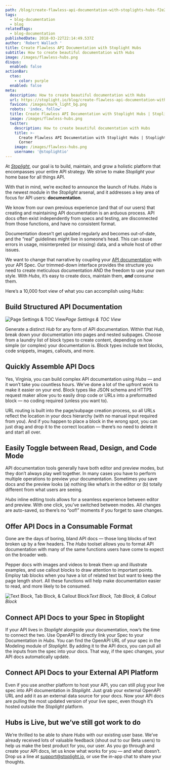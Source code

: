 ```yaml
---
path: /blog/create-flawless-api-documentation-with-stoplights-hubs-f2e23ffeb58a
tags:
  - blog-documentation
  - blog
relatedTags:
  - blog-documentation
publishedDate: 2018-03-22T22:14:49.537Z
author: 'Robert Wallach '
title: Create Flawless API Documentation with Stoplight Hubs
subtitle: How to create beautiful documentation with Hubs
image: /images/flawless-hubs.png 
disqus:
  enabled: false
actionBar:
  ctas:
    - color: purple
  enabled: false
meta:
  description: How to create beautiful documentation with Hubs
  url: https://stoplight.io/blog/create-flawless-api-documentation-with-stoplights-hubs-f2e23ffeb58a/
  favicon: /images/mark_light_bg.png
  robots: 'index, follow'
  title: Create Flawless API Documentation with Stoplight Hubs | Stoplight API Intersection
  image: /images/flawless-hubs.png
  twitter:
    description: How to create beautiful documentation with Hubs
    title: >-
      Create Flawless API Documentation with Stoplight Hubs | Stoplight API
      Corner
    image: /images/flawless-hubs.png
    username: '@stoplightio'
---
```


At _[Stoplight](https://stoplight.io)_, our goal is to build, maintain, and grow a holistic platform that encompasses your entire API strategy. We strive to make _Stoplight_ your home base for all things API.

With that in mind, we’re excited to announce the launch of _Hubs_. _Hubs_ is the newest module in the _Stoplight_ arsenal, and it addresses a key area of focus for API users: **documentation**.

We know from our own previous experience (and that of our users) that creating and maintaining API documentation is an arduous process. API docs often exist independently from specs and testing, are disconnected from those functions, and have no consistent format.

Documentation doesn’t get updated regularly and becomes out-of-date, and the “real” guidelines might live in someone’s head. This can cause errors in usage, misinterpreted (or missing) data, and a whole host of other issues.

We want to change that narrative by coupling your [API documentation](https://stoplight.io) with your API Spec. Our trimmed-down interface provides the structure you need to create meticulous documentation AND the freedom to use your own style. With _Hubs_, it’s easy to create docs, maintain them, **_and_** consume them.

Here’s a 10,000 foot view of what you can accomplish using _Hubs_:

## Build Structured API Documentation

![Page Settings & TOC View](https://cdn-images-1.medium.com/max/800/1*r5SgpFR3hMxZcbFeDBluxg.png)_Page Settings & TOC View_

Generate a distinct _Hub_ for any form of API documentation. Within that _Hub_, break down your documentation into pages and nested subpages. Choose from a laundry list of block types to create content, depending on how simple (or complex) your documentation is. Block types include text blocks, code snippets, images, callouts, and more.

## Quickly Assemble API Docs

Yes, Virginia, you can build complex API documentation using _Hubs_ — and it won’t take you countless hours. We’ve done a lot of the upfront work to make it easier on your end. Block types like JSON schema and HTTPS request maker allow you to easily drop code or URLs into a preformatted block — no coding required (unless you want to).

URL routing is built into the page/subpage creation process, so all URLs reflect the location in your docs hierarchy (with no manual input required from you). And if you happen to place a block in the wrong spot, you can just drag and drop it to the correct location — there’s no need to delete it and start all over.

## Easily Toggle between Read, Design, and Code Mode

API documentation tools generally have both editor and preview modes, but they don’t always play well together. In many cases you have to perform multiple operations to preview your documentation. Sometimes you save docs and the preview looks (a) nothing like what’s in the editor or (b) totally different from what users are seeing.

_Hubs_ inline editing tools allows for a seamless experience between editor and preview. With one click, you’ve switched between modes. All changes are auto-saved, so there’s no “oof!” moments if you forget to save changes.

## Offer API Docs in a Consumable Format

Gone are the days of boring, bland API docs — those long blocks of text broken up by a few headers. The _Hubs_ toolset allows you to format API documentation with many of the same functions users have come to expect on the broader web.

Pepper docs with images and videos to break them up and illustrate examples, and use callout blocks to draw attention to important points. Employ tab blocks when you have a lot of related text but want to keep the page length short. All these functions will help make documentation easier to read, and more likely to be consumed.

![Text Block, Tab Block, & Callout Block](https://cdn-images-1.medium.com/max/800/1*xoGcJ3suk655jP0iwjWhmQ.png)_Text Block, Tab Block, & Callout Block_

## Connect API Docs to your Spec in Stoplight

If your API lives in _Stoplight_ alongside your documentation, now’s the time to connect the two. Use OpenAPI to directly link your Spec to your Documentation in _Hubs_. You can find the OpenAPI URL of your spec in the Modeling module of _Stoplight_. By adding it to the API docs, you can pull all the inputs from the spec into your docs. That way, if the spec changes, your API docs automatically update.

## Connect API Docs to your External API Platform

Even if you use another platform to host your API, you can still plug your live spec into API documentation in _Stoplight_. Just grab your external OpenAPI URL and add it as an external data source for your docs. Now your API docs are pulling the most updated version of your live spec, even though it’s hosted outside the _Stoplight_ platform.

## Hubs is Live, but we’ve still got work to do

We’re thrilled to be able to share _Hubs_ with our existing user base. We’ve already received lots of valuable feedback (shout out to our Beta users) to help us make the best product for you, our user. As you go through and create your API docs, let us know what works for you — and what doesn’t. Drop us a line at [support@stoplight.io](mailto:support@stoplight.io), or use the in-app chat to share your thoughts.
